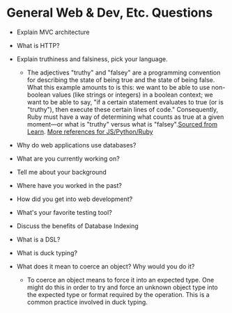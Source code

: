 # General Web & Dev, Etc. Questions 

* Explain MVC architecture

* What is HTTP?

* Explain truthiness and falsiness, pick your language. 
  * The adjectives "truthy" and "falsey" are a programming convention for describing the state of being true and the state of being false.
  What this example amounts to is this: we want to be able to use non-boolean values (like strings or integers) in a boolean context; we want to be able to say, "if a certain statement evaluates to true (or is "truthy"), then execute these certain lines of code."
  Consequently, Ruby must have a way of determining what counts as true at a given moment—or what is "truthy" versus what is "falsey".[Sourced from Learn](https://learn.co/tracks/full-stack-web-development/intro-to-ruby-development/logic-and-conditions/truthiness). [More references for JS/Python/Ruby](https://gist.github.com/jfarmer/2647362)

* Why do web applications use databases?

* What are you currently working on?

* Tell me about your background

* Where have you worked in the past?

* How did you get into web development?

* What's your favorite testing tool?

* Discuss the benefits of Database Indexing

* What is a DSL?

* What is duck typing?

* What does it mean to coerce an object? Why would you do it?
  * To coerce an object means to force it into an expected type. One might do this in order to try and force an unknown object type into the expected type or format required by the operation. This is a common practice involved in duck typing.